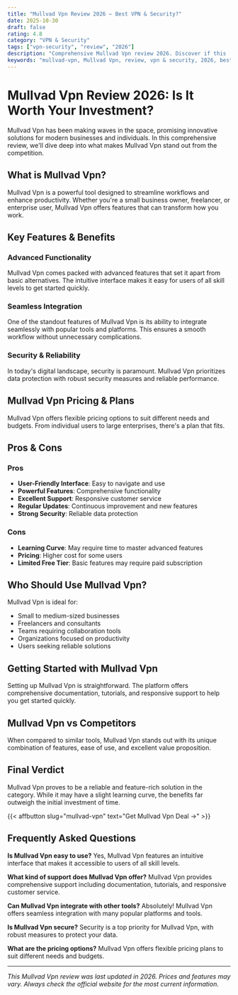 ```yaml
---
title: "Mullvad Vpn Review 2026 – Best VPN & Security?"
date: 2025-10-30
draft: false
rating: 4.8
category: "VPN & Security"
tags: ["vpn-security", "review", "2026"]
description: "Comprehensive Mullvad Vpn review 2026. Discover if this  tool is the best choice for your needs."
keywords: "mullvad-vpn, Mullvad Vpn, review, vpn & security, 2026, best vpn & security"
---
```


# Mullvad Vpn Review 2026: Is It Worth Your Investment?

Mullvad Vpn has been making waves in the  space, promising innovative solutions for modern businesses and individuals. In this comprehensive review, we'll dive deep into what makes Mullvad Vpn stand out from the competition.

## What is Mullvad Vpn?

Mullvad Vpn is a powerful  tool designed to streamline workflows and enhance productivity. Whether you're a small business owner, freelancer, or enterprise user, Mullvad Vpn offers features that can transform how you work.

## Key Features & Benefits

### Advanced Functionality
Mullvad Vpn comes packed with advanced features that set it apart from basic alternatives. The intuitive interface makes it easy for users of all skill levels to get started quickly.

### Seamless Integration
One of the standout features of Mullvad Vpn is its ability to integrate seamlessly with popular tools and platforms. This ensures a smooth workflow without unnecessary complications.

### Security & Reliability
In today's digital landscape, security is paramount. Mullvad Vpn prioritizes data protection with robust security measures and reliable performance.

## Mullvad Vpn Pricing & Plans

Mullvad Vpn offers flexible pricing options to suit different needs and budgets. From individual users to large enterprises, there's a plan that fits.

## Pros & Cons

### Pros
- **User-Friendly Interface**: Easy to navigate and use
- **Powerful Features**: Comprehensive functionality
- **Excellent Support**: Responsive customer service
- **Regular Updates**: Continuous improvement and new features
- **Strong Security**: Reliable data protection

### Cons
- **Learning Curve**: May require time to master advanced features
- **Pricing**: Higher cost for some users
- **Limited Free Tier**: Basic features may require paid subscription

## Who Should Use Mullvad Vpn?

Mullvad Vpn is ideal for:
- Small to medium-sized businesses
- Freelancers and consultants
- Teams requiring collaboration tools
- Organizations focused on productivity
- Users seeking reliable  solutions

## Getting Started with Mullvad Vpn

Setting up Mullvad Vpn is straightforward. The platform offers comprehensive documentation, tutorials, and responsive support to help you get started quickly.

## Mullvad Vpn vs Competitors

When compared to similar tools, Mullvad Vpn stands out with its unique combination of features, ease of use, and excellent value proposition.

## Final Verdict

Mullvad Vpn proves to be a reliable and feature-rich solution in the  category. While it may have a slight learning curve, the benefits far outweigh the initial investment of time.

{{< affbutton slug="mullvad-vpn" text="Get Mullvad Vpn Deal →" >}}

## Frequently Asked Questions

**Is Mullvad Vpn easy to use?**
Yes, Mullvad Vpn features an intuitive interface that makes it accessible to users of all skill levels.

**What kind of support does Mullvad Vpn offer?**
Mullvad Vpn provides comprehensive support including documentation, tutorials, and responsive customer service.

**Can Mullvad Vpn integrate with other tools?**
Absolutely! Mullvad Vpn offers seamless integration with many popular platforms and tools.

**Is Mullvad Vpn secure?**
Security is a top priority for Mullvad Vpn, with robust measures to protect your data.

**What are the pricing options?**
Mullvad Vpn offers flexible pricing plans to suit different needs and budgets.

---

*This Mullvad Vpn review was last updated in 2026. Prices and features may vary. Always check the official website for the most current information.*
